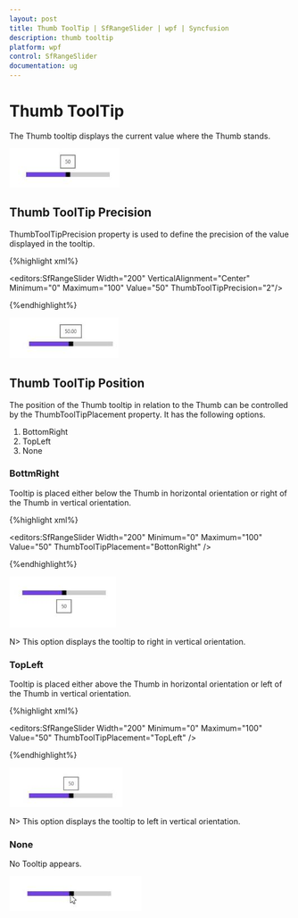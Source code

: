 ```yaml
---
layout: post
title: Thumb ToolTip | SfRangeSlider | wpf | Syncfusion
description: thumb tooltip  
platform: wpf
control: SfRangeSlider 
documentation: ug
---
```


# Thumb ToolTip  

The Thumb tooltip displays the current value where the Thumb stands. 



![](Thumb-ToolTip_images/Thumb-ToolTip_img1.jpeg)



## Thumb ToolTip Precision  

ThumbToolTipPrecision property is used to define the precision of the value displayed in the tooltip.  


{%highlight xml%}


<editors:SfRangeSlider Width="200" VerticalAlignment="Center" Minimum="0" Maximum="100" Value="50" ThumbToolTipPrecision="2"/>

{%endhighlight%}

![](Thumb-ToolTip_images/Thumb-ToolTip_img2.jpeg)



## Thumb ToolTip Position 

The position of the Thumb tooltip in relation to the Thumb can be controlled by the ThumbToolTipPlacement property. It has the following options.  

1. BottomRight 
2. TopLeft 
3. None 

### BottmRight  

Tooltip is placed either below the Thumb in horizontal orientation or right of the Thumb in vertical orientation. 

{%highlight xml%}


<editors:SfRangeSlider Width="200" Minimum="0" Maximum="100" Value="50" ThumbToolTipPlacement="BottonRight" />


{%endhighlight%}

![](Thumb-ToolTip_images/Thumb-ToolTip_img3.jpeg)



N> This option displays the tooltip to right in vertical orientation.

### TopLeft 

Tooltip is placed either above the Thumb in horizontal orientation or left of the Thumb in vertical orientation. 


{%highlight xml%}


<editors:SfRangeSlider Width="200" Minimum="0" Maximum="100" Value="50" ThumbToolTipPlacement="TopLeft" />

{%endhighlight%}

![](Thumb-ToolTip_images/Thumb-ToolTip_img4.jpeg)



N> This option displays the tooltip to left in vertical orientation.

### None 

No Tooltip appears. 



![](Thumb-ToolTip_images/Thumb-ToolTip_img5.jpeg)



